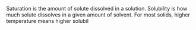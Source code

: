 Saturation is the amount of solute dissolved in a solution.
Solubility is how much solute dissolves in a given amount of solvent.
For most solids, higher temperature means higher solubil
<!--stackedit_data:
eyJoaXN0b3J5IjpbLTYwNDczMTg5Ml19
-->